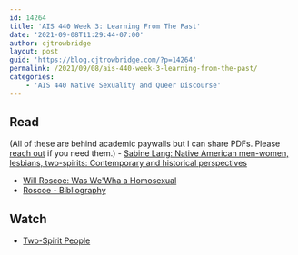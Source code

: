 ```yaml
---
id: 14264
title: 'AIS 440 Week 3: Learning From The Past'
date: '2021-09-08T11:29:44-07:00'
author: cjtrowbridge
layout: post
guid: 'https://blog.cjtrowbridge.com/?p=14264'
permalink: /2021/09/08/ais-440-week-3-learning-from-the-past/
categories:
    - 'AIS 440 Native Sexuality and Queer Discourse'
---
```


## Read

(All of these are behind academic paywalls but I can share PDFs. Please [reach out](mailto:cj@cjtrowbridge.com) if you need them.) - [Sabine Lang: Native American men-women, lesbians, two-spirits: Contemporary and historical perspectives](https://pubmed.ncbi.nlm.nih.gov/27254758/)
- [Will Roscoe: Was We'Wha a Homosexual](https://read.dukeupress.edu/glq/article-abstract/2/3/193/69234/Was-We-wha-a-Homosexual-Native-American-Survivance)
- [Roscoe - Bibliography](https://www.tandfonline.com/doi/abs/10.1300/J082v14n03_06)

## Watch

- [Two-Spirit People](https://www.youtube.com/watch?v=8JcmAoderl4)